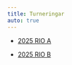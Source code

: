 ```yaml
---
title: Turneringar
auto: true
---
```


* [2025 RIO A](https://christernilsson.github.io/2025/013-FloatingBerger/?TITLE=RIO+2025+A&GAMES=1&ROUNDS=9&SORT=0&ONE=1&BALANCE=1&p=1771+Onni+Aikio&p=1607+Helge+Bergstr%C3%B6m&p=1542+Jonas+H%C3%B6k&p=1679+Lars+Johansson&p=1600+Per+Eriksson&p=1631+Christer+Nilsson&p=1699+Per+Hamnstr%C3%B6m&p=1504+Thomas+Paulin&p=1706+Abbas+Razavi&p=1582+Jouko+Liistamo&r1=101x1&r2=0r010&r3=10011&r4=01001&r5=01111&r6=rxxr1&r7=11100&r8=xx01x&r9=0rxx0)

* [2025 RIO B](https://christernilsson.github.io/2025/013-FloatingBerger/?TITLE=RIO+2025+B&GAMES=2&ROUNDS=9&SORT=0&ONE=1&BALANCE=0&p=1504+Thomas+Paulin&p=1773+Per+Eriksson&p=1676+Onni+Aikio&p=1600+Roland+Eriksson&p=1598+Helge+Bergstr%C3%B6m&p=1666+Abbas+Razavi&p=1621+Jouko+Liistamo&p=1570+Per+Hamnstr%C3%B6m&p=1700+Christer+Nilsson&r1=011x&r2=r00x&r15=xx0x&r16=xx1x) 